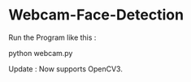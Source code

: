 # Webcam-Face-Detection

Run the Program like this :


python webcam.py


Update : Now supports OpenCV3.

